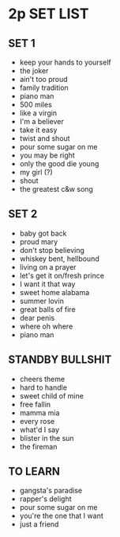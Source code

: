 # 2p SET LIST

## SET 1

- keep your hands to yourself
- the joker
- ain't too proud
- family tradition
- piano man
- 500 miles
- like a virgin
- I'm a believer
- take it easy
- twist and shout
- pour some sugar on me
- you may be right
- only the good die young
- my girl (?)
- shout
- the greatest c&w song

## SET 2

- baby got back
- proud mary
- don't stop believing
- whiskey bent, hellbound
- living on a prayer
- let's get it on/fresh prince
- I want it that way
- sweet home alabama
- summer lovin
- great balls of fire
- dear penis
- where oh where
- piano man

## STANDBY BULLSHIT

- cheers theme
- hard to handle
- sweet child of mine
- free fallin
- mamma mia
- every rose
- what'd I say
- blister in the sun
- the fireman

## TO LEARN

- gangsta's paradise
- rapper's delight
- pour some sugar on me
- you're the one that I want
- just a friend
